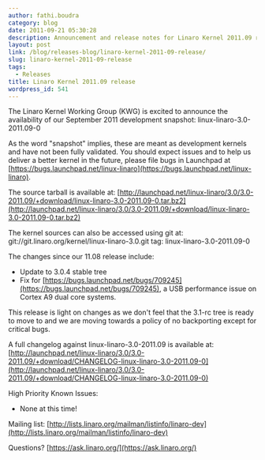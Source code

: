 ```yaml
---
author: fathi.boudra
category: blog
date: 2011-09-21 05:30:28
description: Announcement and release notes for Linaro Kernel 2011.09 release
layout: post
link: /blog/releases-blog/linaro-kernel-2011-09-release/
slug: linaro-kernel-2011-09-release
tags:
  - Releases
title: Linaro Kernel 2011.09 release
wordpress_id: 541
---
```


The Linaro Kernel Working Group (KWG) is excited to announce the availability of our September 2011 development snapshot:
linux-linaro-3.0-2011.09-0

As the word "snapshot" implies, these are meant as development kernels and have not been fully validated. You should expect issues and to help us deliver a better kernel in the future, please file bugs in Launchpad at [https://bugs.launchpad.net/linux-linaro](https://bugs.launchpad.net/linux-linaro).

The source tarball is available at:
[http://launchpad.net/linux-linaro/3.0/3.0-2011.09/+download/linux-linaro-3.0-2011.09-0.tar.bz2](http://launchpad.net/linux-linaro/3.0/3.0-2011.09/+download/linux-linaro-3.0-2011.09-0.tar.bz2)

The kernel sources can also be accessed using git at:
git://git.linaro.org/kernel/linux-linaro-3.0.git
tag: linux-linaro-3.0-2011.09-0

The changes since our 11.08 release include:

- Update to 3.0.4 stable tree
- Fix for [https://bugs.launchpad.net/bugs/709245](https://bugs.launchpad.net/bugs/709245), a USB performance issue on Cortex A9 dual core systems.

This release is light on changes as we don't feel that the 3.1-rc tree is ready to move to and we are moving towards a policy of no backporting except for critical bugs.

A full changelog against linux-linaro-3.0-2011.09 is available at:
[http://launchpad.net/linux-linaro/3.0/3.0-2011.09/+download/CHANGELOG-linux-linaro-3.0-2011.09-0](http://launchpad.net/linux-linaro/3.0/3.0-2011.09/+download/CHANGELOG-linux-linaro-3.0-2011.09-0)

High Priority Known Issues:

- None at this time!

Mailing list: [http://lists.linaro.org/mailman/listinfo/linaro-dev](http://lists.linaro.org/mailman/listinfo/linaro-dev)

Questions? [https://ask.linaro.org/](https://ask.linaro.org/)
